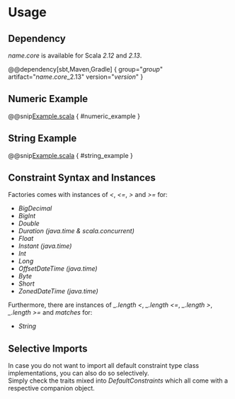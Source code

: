 # Usage


## Dependency

$name.core$ is available for Scala _2.12_ and _2.13_.

@@dependency[sbt,Maven,Gradle] { group="$group$" artifact="$name.core$_2.13" version="$version$" }


## Numeric Example

@@snip[Example.scala]($root$/src/main/scala/usage/NumericExample.scala) { #numeric_example }


## String Example

@@snip[Example.scala]($root$/src/main/scala/usage/StringExample.scala) { #string_example }


## Constraint Syntax and Instances

Factories comes with instances of _<_, _<=_, _>_ and _>=_ for:

* _BigDecimal_
* _BigInt_
* _Double_
* _Duration (java.time & scala.concurrent)_
* _Float_
* _Instant (java.time)_
* _Int_
* _Long_
* _OffsetDateTime (java.time)_
* _Byte_
* _Short_
* _ZonedDateTime (java.time)_

Furthermore, there are instances of _\_.length <_, _\_.length <=_, _\_.length >_, _\_.length >=_ and _matches_ for:

* _String_ 


## Selective Imports

In case you do not want to import all default constraint type class implementations, you can also do so selectively.  
Simply check the traits mixed into <i>DefaultConstraints</i> which all come with a respective companion object.
